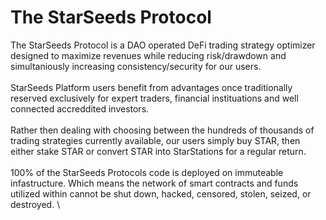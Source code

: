# The StarSeeds Protocol

The StarSeeds Protocol is a DAO operated DeFi trading strategy optimizer designed to maximize revenues while reducing risk/drawdown and simultaniously increasing consistency/security for our users.\
\
StarSeeds Platform users benefit from advantages once traditionally reserved exclusively for expert traders, financial instituations and well connected accreddited investors. \
\
Rather then dealing with choosing between the hundreds of thousands of trading strategies currently available, our users simply buy STAR, then either stake STAR or convert STAR into StarStations for a regular return. \
\
100% of the StarSeeds Protocols code is deployed on immuteable infastructure. Which means the network of smart contracts and funds utilized within cannot be shut down, hacked, censored, stolen, seized, or destroyed. \

